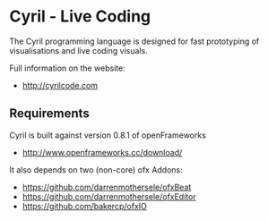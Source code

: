 # Cyril - Live Coding

The Cyril programming language is designed for fast prototyping of visualisations and live coding visuals.

Full information on the website:

 * http://cyrilcode.com

## Requirements

Cyril is built against version 0.8.1 of openFrameworks

 * http://www.openframeworks.cc/download/

It also depends on two (non-core) ofx Addons:

 * https://github.com/darrenmothersele/ofxBeat
 * https://github.com/darrenmothersele/ofxEditor
 * https://github.com/bakercp/ofxIO
